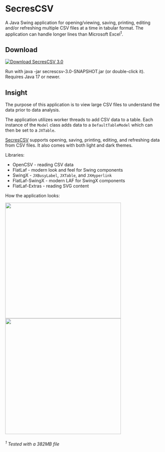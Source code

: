 # SecresCSV

A Java Swing application for opening/viewing, saving, printing, editing and/or refreshing multiple CSV files at a time in tabular format.
The application can handle longer lines than Microsoft Excel<sup>1</sup>.

## Download
<a href="https://github.com/PranavAmarnath/SecresCSV/releases/download/v3.0/secrescsv-3.0-SNAPSHOT.jar">
    <img src="https://img.shields.io/badge/SecresCSV-3.0-blue" alt="Download SecresCSV 3.0" />
</a>
<p>
Run with java -jar secrescsv-3.0-SNAPSHOT.jar (or double-click it). Requires Java 17 or newer.

## Insight
The purpose of this application is to view large CSV files to understand the data prior to data analysis.<p>
  
The application utilizes worker threads to add CSV data to a table. Each instance of the `Model` class adds data to a `DefaultTableModel` which can then be set to a `JXTable`.

[SecresCSV](https://github.com/PranavAmarnath/SecresCSV) supports opening, saving, printing, editing, and refreshing data from CSV files. It also comes with both light and dark themes.

Libraries:
* OpenCSV - reading CSV data
* FlatLaf - modern look and feel for Swing components
* SwingX - `JXBusyLabel`, `JXTable`, and `JXHyperlink`
* FlatLaf-SwingX - modern LAF for SwingX components
* FlatLaf-Extras - reading SVG content

How the application looks:
<p align="left">
      <img src="https://user-images.githubusercontent.com/64337291/173295138-797786be-f705-4637-9a46-861c2faf74d7.png" width="370" />
      <img src="https://user-images.githubusercontent.com/64337291/173295016-4094cd63-da92-4d42-a474-74c032880386.png" width="370" /> 
</p>

###### <sup>1</sup>  Tested with a 382MB file

